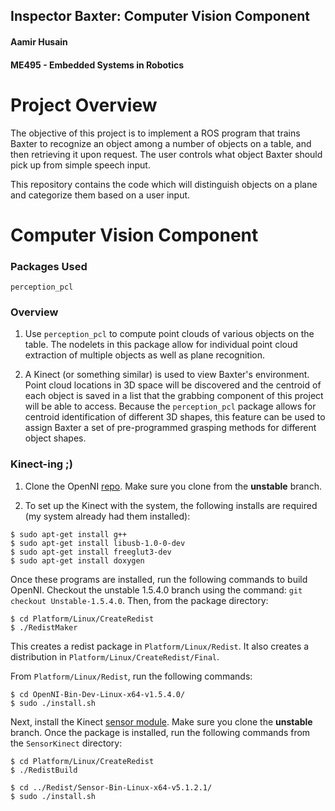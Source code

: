 ## Inspector Baxter: Computer Vision Component
#### Aamir Husain
#### ME495 - Embedded Systems in Robotics

# Project Overview
The objective of this project is to implement a ROS program that trains Baxter to recognize an object among a number of objects on a table, and then retrieving it upon request. The user controls what object Baxter should pick up from simple speech input.

This repository contains the code which will distinguish objects on a plane and categorize them based on a user input.

# Computer Vision Component
### Packages Used
`perception_pcl`

### Overview
1. Use `perception_pcl` to compute point clouds of various objects on the table. The nodelets in this package allow for individual point cloud extraction of multiple objects as well as plane recognition.

2. A Kinect (or something similar) is used to view Baxter's environment. Point cloud locations in 3D space will be discovered and the centroid of each object is saved in a list that the grabbing component of this project will be able to access. Because the `perception_pcl` package allows for centroid identification of different 3D shapes, this feature can be used to assign Baxter a set of pre-programmed grasping methods for different object shapes.

### Kinect-ing ;)
1. Clone the OpenNI [repo](https://github.com/OpenNI/OpenNI.git). Make sure you clone from the **unstable** branch.

2. To set up the Kinect with the system, the following installs are required (my system already had them installed):
```
$ sudo apt-get install g++
$ sudo apt-get install libusb-1.0-0-dev
$ sudo apt-get install freeglut3-dev
$ sudo apt-get install doxygen
```
Once these programs are installed, run the following commands to build OpenNI.
Checkout the unstable 1.5.4.0 branch using the command: `git checkout Unstable-1.5.4.0`. Then, from the package directory:
```
$ cd Platform/Linux/CreateRedist
$ ./RedistMaker
```
This creates a redist package in `Platform/Linux/Redist`. It also creates a distribution in `Platform/Linux/CreateRedist/Final`.

From `Platform/Linux/Redist`, run the following commands:
```
$ cd OpenNI-Bin-Dev-Linux-x64-v1.5.4.0/
$ sudo ./install.sh
```

Next, install the Kinect [sensor module](https://github.com/avin2/SensorKinect.git). Make sure you clone the **unstable** branch.
Once the package is installed, run the following commands from the `SensorKinect` directory:
```
$ cd Platform/Linux/CreateRedist
$ ./RedistBuild

$ cd ../Redist/Sensor-Bin-Linux-x64-v5.1.2.1/
$ sudo ./install.sh
```
